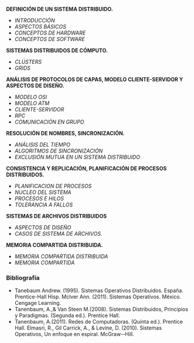 **DEFINICIÓN DE UN SISTEMA DISTRIBUIDO.**

- *INTRODUCCIÓN*
- *ASPECTOS BÁSICOS*
- *CONCEPTOS DE HARDWARE*
- *CONCEPTOS DE SOFTWARE*

**SISTEMAS DISTRIBUIDOS DE CÓMPUTO.**

- *CLÚSTERS*
- *GRIDS*

**ANÁLISIS DE PROTOCOLOS DE CAPAS, MODELO CLIENTE-SERVIDOR Y ASPECTOS DE DISEÑO.**

- *MODELO OSI*
- *MODELO ATM*
- *CLIENTE-SERVIDOR*
- *RPC*
- *COMUNICACIÓN EN GRUPO*

**RESOLUCIÓN DE NOMBRES, SINCRONIZACIÓN.**

- *ANÁLISIS DEL TIEMPO*
- *ALGORITMOS DE SINCRONIZACIÓN*
- *EXCLUSIÓN MUTUA EN UN SISTEMA DISTRIBUIDO*

**CONSISTENCIA Y REPLICACIÓN, PLANIFICACIÓN DE PROCESOS DISTRIBUIDOS.**

- *PLANIFICACION DE PROCESOS*
- *NUCLEO DEL SISTEMA*
- *PROCESOS E HILOS*
- *TOLERANCIA A FALLOS*

**SISTEMAS DE ARCHIVOS DISTRIBUIDOS**

- *ASPECTOS DE DISEÑO*
- *CASOS DE SISTEMA DE ARCHIVOS.*

**MEMORIA COMPARTIDA DISTRIBUIDA.**

- *MEMORIA COMPARTIDA DISTRIBUIDA*
- *MEMORIA COMPARTIDA*

### Bibliografía

- Tanebaum Andrew. (1995). Sistemas Operativos Distribuidos. España. Prentice-Hall Hisp.
Mclver Ann. (2011). Sistemas Operativos. México. Cengage Learning.
- Tanenbaum, A.,& Van Steen M.(2008). Sistemas Distribuidos, Principios y Paradigmas. (Segunda
ed.). Prentice Hall.
- Tanenbaum, A.(2011). Redes de Computadoras. (Quinta ed.). Prentice Hall.
Elmasri, R., Gil Carrick, A., & Levine, D. (2010). Sistemas Operativos, Un enfoque en espiral.
McGraw-­‐Hill.
